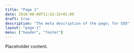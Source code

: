 ```yaml
---
title: "Page 1"
date: 2018-08-09T11:52:32+01:00
draft: true
description: "The meta description of the page; for SEO"
layout: "page-1"
menu: ["header", "footer"]
---
```

Placeholder content.
